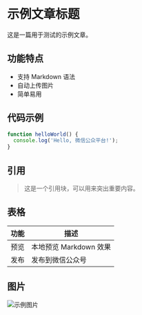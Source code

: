 # 示例文章标题

这是一篇用于测试的示例文章。

## 功能特点

- 支持 Markdown 语法
- 自动上传图片
- 简单易用

## 代码示例

```javascript
function helloWorld() {
  console.log('Hello, 微信公众平台!');
}
```

## 引用

> 这是一个引用块，可以用来突出重要内容。

## 表格

| 功能 | 描述 |
|------|------|
| 预览 | 本地预览 Markdown 效果 |
| 发布 | 发布到微信公众号 |

## 图片

![示例图片](https://via.placeholder.com/800x400?text=示例图片)
